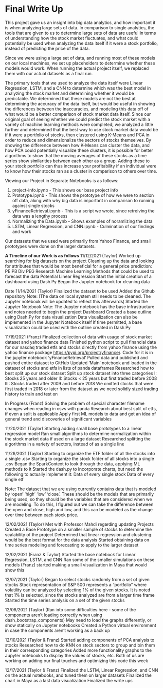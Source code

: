 # Final Write Up

This project gave us an insight into big data analytics, and how important it is when analyzing large sets of data. In comparison to single analytics, the tools that are given to us to determine large sets of data are useful in terms of understanding how the stock market fluctuates, and what could potentially be used when analyzing the data itself if it were a stock portfolio, instead of predicting the price of the data.

Since we were using a large set of data, and running most of these models on our local machines, we set up placeholders to determine whether these models would work. When running the actual project itself, we replaced them with our actual datasets as a final run. 

The primary tools that we used to analyze the data itself were Linear Regression, LSTM, and a CNN to determine which was the best model in analyzing the stock market and determining whether it would be predictable. We determined that these models are not the best at determining the accuracy of the data itself, but would be useful in showing the differences between the inaccuracies, and modeling this data off of what would be a better comparison of stock market data itself. Since our original goal of seeing whether we could predict the stock market with a variety of machine learning methods were completed, we analyzed a little further and determined that the best way to use stock market data would be if it were a portfolio of stocks, then clustered using K-Means and PCA in order to reduce and dimensionalize the sectors of stocks themselves. By showing the difference between how K-Means can cluster the data, and how PCA could potentially visualize these clusters, it is possible for better algorithms to show that the moving averages of these stocks as a time series show similarities between each other as a group. Adding these to your stock portfolio can thus increase your profitability if an individual were to know how their stocks ran as a cluster in comparison to others over time. 


Viewing our Project in Separate Notebooks is as follows:

1. project-info.ipynb - This shows our base project info
2. Prototype.ipynb - This shows the prototype of how we were to section off data, along with why big data is important in comparison to running against single stocks
3. yFinanceRetrieval.ipynb - This is a script we wrote, since retreiving the data was a lengthy process
4. Normalizing the Data.ipynb - Shows examples of noramlizing the data
5. LSTM, Linear Regression, and CNN.ipynb - Culmination of our findings and work

Our datasets that we used were primarily from Yahoo Finance, and small prototypes were done on the larger datasets.

**A Timeline of our Work is as follows**
11/12/2021 (Taylor)
Worked up searching for big datasets on the project
Cleaning up the data and looking for attributes that would be most beneficial for a general price prediction:
PE
PB Div
PEG
Research Machine Learning Methods that could be used to forecast the data
Potential Linear Regression
Start the initial creation of a dashboard using Dash.Py
Began the Jupyter notebook for cleaning data

Date 11/14/2021 (Taylor)
Finalized the dataset to be used
Added the Github repository
Note: (The data on local system still needs to be cleaned. The Jupyter notebook will be updated to reflect this afterwards)
Started the Jupyter Notebook
Note: The Jupyter notebook has the base infrastructure and notes needed to begin the project
Dashboard
Created a base outline using Dash.Py for data visualization
Data visualization can also be implemented in the Jupyter Notebook itself 
If time permitted, a base visualization could be used with the outline created in Dash.Py

11/19/2021 (Franz)
Finalized collection of data with usage of stock market dataset and yahoo finance data
Finished python script to pull financial data for our nasdaq traded etfs and stocks directly from yahoo finance using the yahoo finance package https://pypi.org/project/yfinance/. Code for it is in the jupyter notebook ‘yFinanceRetrieval’
Pulled data and published and pushed entire dataset to GitHub
Updated ‘Main’ notebook and loaded in the dataset of stocks and etfs in lists of panda dataframes 
Researched how to best split up our stock dataset
Split up stock dataset into three categories
I: Stocks 25 years and older
II: Stocks < 25 years but first traded before 2008
III: Stocks traded after 2009 and before 2018
We omitted stocks that were first traded in 2018 or later from the dataset as we need solidly sized trading history to train and test on

In Progress (Franz)
Solving the problem of special character filename changes when reading in csvs with panda
Research about best split of etfs, if even a split is applicable
Apply first ML models to data and get an idea of general trend and discoveries of significant variables

11/20/2021 (Taylor)
Starting adding small base prototypes to a linear regression model
Ran small algorithms to determine normalization within the stock market data if used on a large dataset
Researched splitting the algorithms in a variety of sectors, instead of as a single line

11/29/2021 (Taylor)
Starting to organize the ETF folder of all the stocks into a single .csv
Starting to organize the stock folder of all stocks into a single .csv
Began the SparkContext to look through the data, applying ML methods to it
Started the dash.py to incorporate charts, but need the following to actually implement it:
Data of every single stock
Data of every single etf

Note: The dataset that we are using currently contains data that is modeled by ‘open’ ‘high’ ‘low’ ‘close’. These should be the models that are primarily being used, so they should be the variables that are considered when we are modeling. To do this, I figured out we can take the difference between the open and close, high and low, and this can be modeled as the change over time between each stock price. 


12/02/2021 (Taylor)
Met with Professor Mahdi regarding updating Projects
Created a Base Prototype on a smaller sample of stocks to determine the scalability of the project
Determined that linear regression and clustering would be the best format for the data analysis 
Started obtaining data on time series modeling and forecasting to apply to the larger dataset

12/02/2021 (Franz & Taylor)
Started the base notebook for Linear Regression, LSTM, and CNN
Ran some of the smaller simulations on these models
(Franz) started making a small visualization in Maya that would show this

12/07/2021 (Taylor)
Began to select stocks randomly from a set of given stocks
Stock representation of S&P 500 represents a “portfolio” where volatility can be analyzed by selecting 1% of the given stocks. 
It is noted that 1% is selected, since the stocks analyzed are from a larger time frame
Started the time series analysis on a set of the given stocks

12/09/2021 (Taylor)
(Ran into some difficulties here - some of the components aren’t loading correctly when using dash_bootstrap_components)
May need to load the graphs differently, or show statically on Jupyter notebooks
Created a Python virtual environment in case the components aren’t working as a back up

12/10/2021 (Taylor & Franz)
Started adding components of PCA analysis to stocks
Researched how to do KNN on stock sectors to group and bin them in their corresponding categories
Added more functionality graphs to the Jupyter notebooks to display the values of stocks, etc. 
Both of us are working on adding our final touches and optimizing this code this week

12/17/2021 (Taylor & Franz)
Finalized the LSTM, Linear Regression, and CNN on the actual notebooks, and tuned them on larger datasets
Finalized the chart in Maya as a last data visualization
Finalized the write ups 
